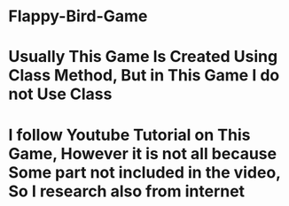 # Flappy-Bird-Game
# Usually This Game Is Created Using Class Method, But in This Game I do not Use Class 
# I follow Youtube Tutorial on This Game, However it is not all because Some part not included in the video, So I research also from internet
